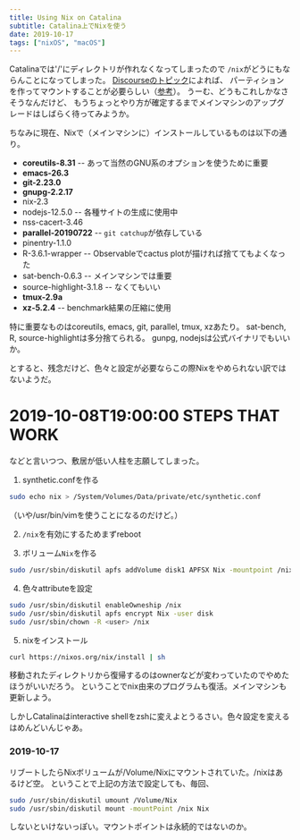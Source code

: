 ```yaml
---
title: Using Nix on Catalina
subtitle: Catalina上でNixを使う
date: 2019-10-17
tags: ["nixOS", "macOS"]
---
```


Catalinaでは'/'にディレクトリが作れなくなってしまったので
`/nix`がどうにもならんことになってしまった。
[Discourseのトピック](https://discourse.nixos.org/t/current-status-of-nix-on-macos-catalina/4286/2)によれば、
パーティションを作ってマウントすることが必要らしい（[参考](https://github.com/NixOS/nix/issues/2925)）。
うーむ、どうもこれしかなさそうなんだけど、
もうちょっとやり方が確定するまでメインマシンのアップグレードはしばらく待ってみようか。

ちなみに現在、Nixで（メインマシンに）インストールしているものは以下の通り。

- **coreutils-8.31** -- あって当然のGNU系のオプションを使うために重要
- **emacs-26.3**
- **git-2.23.0**
- **gnupg-2.2.17**
- nix-2.3
- nodejs-12.5.0 -- 各種サイトの生成に使用中
- nss-cacert-3.46
- **parallel-20190722** -- `git catchup`が依存している
- pinentry-1.1.0
- R-3.6.1-wrapper -- Observableでcactus plotが描ければ捨ててもよくなった
- sat-bench-0.6.3 -- メインマシンでは重要
- source-highlight-3.1.8 -- なくてもいい
- **tmux-2.9a**
- **xz-5.2.4** -- benchmark結果の圧縮に使用

特に重要なものはcoreutils, emacs, git, parallel, tmux, xzあたり。
sat-bench, R, source-highlightは多分捨てられる。
gunpg, nodejsは公式バイナリでもいいか。

とすると、残念だけど、色々と設定が必要ならこの際Nixをやめられない訳ではないようだ。

# 2019-10-08T19:00:00 STEPS THAT WORK

などと言いつつ、敷居が低い人柱を志願してしまった。

1. synthetic.confを作る

```sh
sudo echo nix > /System/Volumes/Data/private/etc/synthetic.conf
```

（いや/usr/bin/vimを使うことになるのだけど。）

2. `/nix`を有効にするためまずreboot

3. ボリューム`Nix`を作る

```sh
sudo /usr/sbin/diskutil apfs addVolume disk1 APFSX Nix -mountpoint /nix
```

4. 色々attributeを設定

```sh
sudo /usr/sbin/diskutil enableOwneship /nix
sudo /usr/sbin/diskutil apfs encrypt Nix -user disk
sudo /usr/sbin/chown -R <user> /nix
```

5. nixをインストール

```sh
curl https://nixos.org/nix/install | sh
```

移動されたディレクトリから復帰するのはownerなどが変わっていたのでやめたほうがいいだろう。
ということでnix由来のプログラムも復活。メインマシンも更新しよう。

しかしCatalinaはinteractive shellをzshに変えよとうるさい。色々設定を変えるはめんどいんじゃあ。


### 2019-10-17

リブートしたらNixボリュームが/Volume/Nixにマウントされていた。/nixはあるけど空。
ということで上記の方法で設定しても、毎回、

```sh
sudo /usr/sbin/diskutil umount /Volume/Nix
sudo /usr/sbin/diskutil mount -mountPoint /nix Nix
```

しないといけないっぽい。マウントポイントは永続的ではないのか。
